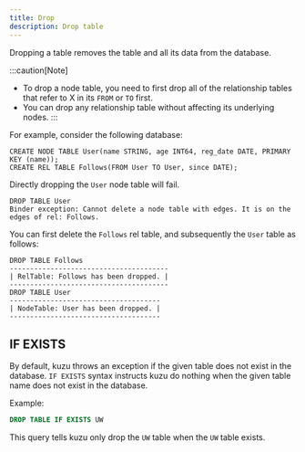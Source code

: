 ```yaml
---
title: Drop
description: Drop table
---
```


Dropping a table removes the table and all its data from the database.

:::caution[Note]
- To drop a node table, you need to first drop all of the relationship tables that refer to X in
its `FROM` or `TO` first.
- You can drop any relationship table without affecting its underlying nodes.
:::

For example, consider the following database:
```cypher
CREATE NODE TABLE User(name STRING, age INT64, reg_date DATE, PRIMARY KEY (name));
CREATE REL TABLE Follows(FROM User TO User, since DATE);
```

Directly dropping the `User` node table will fail.
```cypher
DROP TABLE User
Binder exception: Cannot delete a node table with edges. It is on the edges of rel: Follows.
```

You can first delete the `Follows` rel table, and subsequently the `User` table as follows:
```cypher
DROP TABLE Follows
---------------------------------------
| RelTable: Follows has been dropped. |
---------------------------------------
DROP TABLE User
-------------------------------------
| NodeTable: User has been dropped. |
-------------------------------------
```

## IF EXISTS
By default, kuzu throws an exception if the given table does not exist in the database. `IF EXISTS` syntax instructs kuzu do nothing when
the given table name does not exist in the database.

Example:
```sql
DROP TABLE IF EXISTS UW
```
This query tells kuzu only drop the `UW` table when the `UW` table exists.